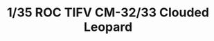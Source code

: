 ---
layout: product
title: "1/35 ROC TIFV CM-32/33 Clouded Leopard"
price: "7900" 
desc: "Maketa"
img_path: "/assets/img/AFV35320.webp"
brand: "N/A"
available: false
special_offer: false
new: false
soon: false
cat: "010000"
subcat: "015100"
subsubcat: "0N/A"
sifra: "AFV35320"
popular: false
spec: false
---